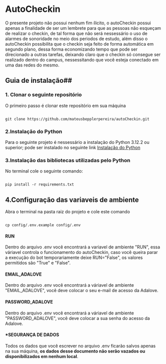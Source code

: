 # AutoCheckin

O presente projeto não possui nenhum fim ílicito, o autoCheckin possui apenas a finalidade de ser um lembrete para que as pessoas não esqueçam de realizar o checkin, de tal forma que não será nessessário o uso de alarmes de sonoridade no meio dos periodos de estudo, além disso o autoCheckin possibilita que o checkin seja feito de forma automática em segundo plano, dessa forma economizando tempo que pode ser direcionado a outras tarefas, deixando claro que o checkin só consegue ser realizado dentro do campus, nessessitando que você esteja conectado em uma das redes do mesmo.

## Guia de instalação##

### 1. Clonar o seguinte repositório
O primeiro passo é clonar este repositório em sua máquina
```

git clone https://github.com/mateusbepplerpereira/autoCheckin.git

```

### 2.Instalação do Python
Para o seguinte projeto é nessessário a instalação do Python 3.12.2 ou superior; pode ser instalado no seguinte link [Instalação do Python](https://www.python.org/downloads/)

### 3.Instalação das bibliotecas utilizadas pelo Python
No terminal cole o seguinte comando:
```

pip install -r requirements.txt

```

## 4.Configuração das variaveis de ambiente
Abra o terminal na pasta raiz do projeto e cole este comando
```

cp config/.env.example config/.env

```
#### RUN
Dentro do arquivo .env você encontrará a variavel de ambiente "RUN", essa váriavel controla o funcionamento do autoCheckin, caso você queira parar a execução do bot temporariamente deixe RUN="False", os valores permitidos são "True" e "False".
#### EMAIL_ADALOVE
Dentro do arquivo .env você encontrará a váriavel de ambiente "EMAIL_ADALOVE", você deve colocar o seu e-mail de acesso da Adalove.
#### PASSWORD_ADALOVE
Dentro do arquivo .env você encontrará a váriavel de ambiente "PASSWORD_ADALOVE", você deve colocar a sua senha do acesso da Adalove.
#### ***SEGURANÇA DE DADOS**
Todos os dados que você escrever no arquivo .env ficarão salvos apenas na sua máquina, **os dados desse documento não serão vazados ou disponibilizados em nenhum local**.

